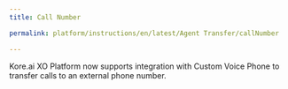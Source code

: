 ```yaml
---
title: Call Number

permalink: platform/instructions/en/latest/Agent Transfer/callNumber

---
```

Kore.ai XO Platform now supports integration with Custom Voice Phone to transfer calls to an external phone number.
